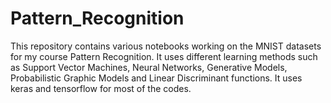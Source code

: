 # Pattern_Recognition

This repository contains various notebooks working on the MNIST datasets for my course Pattern Recognition. It uses different learning methods such as Support Vector Machines, Neural Networks, Generative Models, Probabilistic Graphic Models and Linear Discriminant functions. It uses keras and tensorflow for most of the codes.
